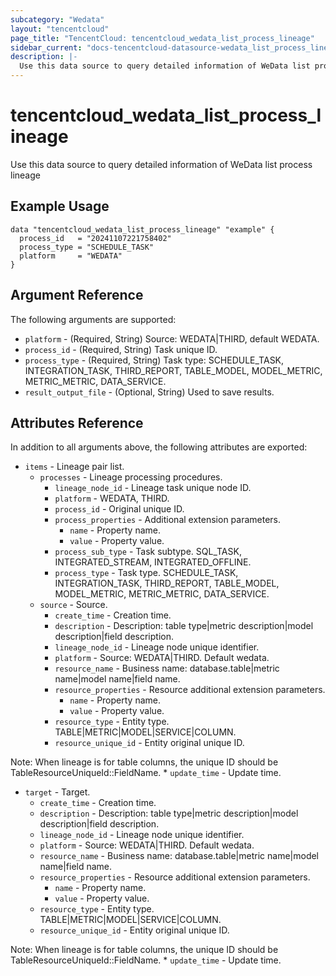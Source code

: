 ```yaml
---
subcategory: "Wedata"
layout: "tencentcloud"
page_title: "TencentCloud: tencentcloud_wedata_list_process_lineage"
sidebar_current: "docs-tencentcloud-datasource-wedata_list_process_lineage"
description: |-
  Use this data source to query detailed information of WeData list process lineage
---
```


# tencentcloud_wedata_list_process_lineage

Use this data source to query detailed information of WeData list process lineage

## Example Usage

```hcl
data "tencentcloud_wedata_list_process_lineage" "example" {
  process_id   = "20241107221758402"
  process_type = "SCHEDULE_TASK"
  platform     = "WEDATA"
}
```

## Argument Reference

The following arguments are supported:

* `platform` - (Required, String) Source: WEDATA|THIRD, default WEDATA.
* `process_id` - (Required, String) Task unique ID.
* `process_type` - (Required, String) Task type: SCHEDULE_TASK, INTEGRATION_TASK, THIRD_REPORT, TABLE_MODEL, MODEL_METRIC, METRIC_METRIC, DATA_SERVICE.
* `result_output_file` - (Optional, String) Used to save results.

## Attributes Reference

In addition to all arguments above, the following attributes are exported:

* `items` - Lineage pair list.
  * `processes` - Lineage processing procedures.
    * `lineage_node_id` - Lineage task unique node ID.
    * `platform` - WEDATA, THIRD.
    * `process_id` - Original unique ID.
    * `process_properties` - Additional extension parameters.
      * `name` - Property name.
      * `value` - Property value.
    * `process_sub_type` - Task subtype.
SQL_TASK,
INTEGRATED_STREAM,
INTEGRATED_OFFLINE.
    * `process_type` - Task type.
SCHEDULE_TASK,
INTEGRATION_TASK,
THIRD_REPORT,
TABLE_MODEL,
MODEL_METRIC,
METRIC_METRIC,
DATA_SERVICE.
  * `source` - Source.
    * `create_time` - Creation time.
    * `description` - Description: table type|metric description|model description|field description.
    * `lineage_node_id` - Lineage node unique identifier.
    * `platform` - Source: WEDATA|THIRD.
Default wedata.
    * `resource_name` - Business name: database.table|metric name|model name|field name.
    * `resource_properties` - Resource additional extension parameters.
      * `name` - Property name.
      * `value` - Property value.
    * `resource_type` - Entity type.
TABLE|METRIC|MODEL|SERVICE|COLUMN.
    * `resource_unique_id` - Entity original unique ID.

Note: When lineage is for table columns, the unique ID should be TableResourceUniqueId::FieldName.
    * `update_time` - Update time.
  * `target` - Target.
    * `create_time` - Creation time.
    * `description` - Description: table type|metric description|model description|field description.
    * `lineage_node_id` - Lineage node unique identifier.
    * `platform` - Source: WEDATA|THIRD.
Default wedata.
    * `resource_name` - Business name: database.table|metric name|model name|field name.
    * `resource_properties` - Resource additional extension parameters.
      * `name` - Property name.
      * `value` - Property value.
    * `resource_type` - Entity type.
TABLE|METRIC|MODEL|SERVICE|COLUMN.
    * `resource_unique_id` - Entity original unique ID.

Note: When lineage is for table columns, the unique ID should be TableResourceUniqueId::FieldName.
    * `update_time` - Update time.



